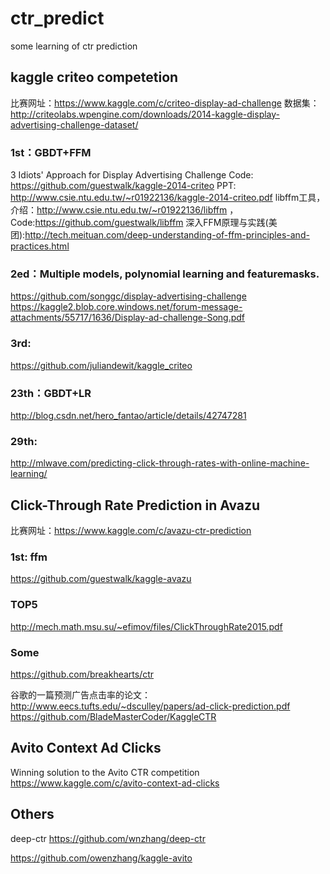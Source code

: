 # ctr_predict
some learning of ctr prediction

## kaggle criteo competetion

比赛网址：https://www.kaggle.com/c/criteo-display-ad-challenge
数据集： http://criteolabs.wpengine.com/downloads/2014-kaggle-display-advertising-challenge-dataset/

### 1st：GBDT+FFM
3 Idiots' Approach for Display Advertising Challenge
Code: https://github.com/guestwalk/kaggle-2014-criteo
PPT: http://www.csie.ntu.edu.tw/~r01922136/kaggle-2014-criteo.pdf
libffm工具，介绍：http://www.csie.ntu.edu.tw/~r01922136/libffm ，Code:https://github.com/guestwalk/libffm
深入FFM原理与实践(美团):http://tech.meituan.com/deep-understanding-of-ffm-principles-and-practices.html

### 2ed：Multiple models, polynomial learning and featuremasks.
https://github.com/songgc/display-advertising-challenge
https://kaggle2.blob.core.windows.net/forum-message-attachments/55717/1636/Display-ad-challenge-Song.pdf

### 3rd:
https://github.com/juliandewit/kaggle_criteo

### 23th：GBDT+LR
http://blog.csdn.net/hero_fantao/article/details/42747281

### 29th:
http://mlwave.com/predicting-click-through-rates-with-online-machine-learning/

## Click-Through Rate Prediction in Avazu
比赛网址：https://www.kaggle.com/c/avazu-ctr-prediction

### 1st: ffm
https://github.com/guestwalk/kaggle-avazu

### TOP5
http://mech.math.msu.su/~efimov/files/ClickThroughRate2015.pdf

### Some
https://github.com/breakhearts/ctr

谷歌的一篇预测广告点击率的论文： http://www.eecs.tufts.edu/~dsculley/papers/ad-click-prediction.pdf
https://github.com/BladeMasterCoder/KaggleCTR

## Avito Context Ad Clicks

Winning solution to the Avito CTR competition
https://www.kaggle.com/c/avito-context-ad-clicks

## Others

deep-ctr
https://github.com/wnzhang/deep-ctr


https://github.com/owenzhang/kaggle-avito


